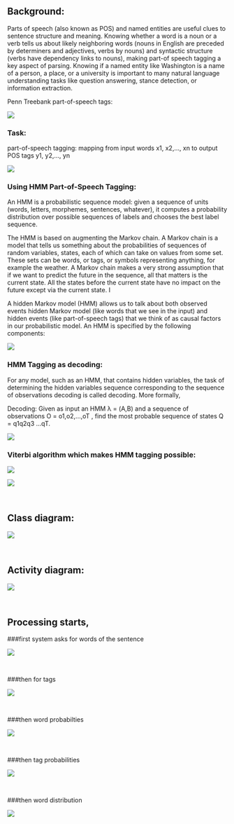## Background:

Parts of speech (also known as POS) and named entities are useful clues to sentence structure and meaning. Knowing whether a word is a noun or a verb tells us about likely neighboring words (nouns in English are preceded by determiners and adjectives, verbs by nouns) and syntactic structure (verbs have dependency links to nouns), making part-of speech tagging a key aspect of parsing. Knowing if a named entity like Washington is a name of a person, a place, or a university is important to many natural language understanding tasks like question answering, stance detection, or information extraction.

Penn Treebank part-of-speech tags:

![](tag_list.png)

### Task: 

part-of-speech tagging: mapping from input words x1, x2,..., xn to output POS tags y1, y2,..., yn 

![](work.png)

### Using HMM Part-of-Speech Tagging:

An HMM is a probabilistic sequence model: given a sequence of units (words, letters, morphemes, sentences, whatever), it computes a probability distribution over possible sequences of labels and chooses the best label sequence.

The HMM is based on augmenting the Markov chain. A Markov chain is a model that tells us something about the probabilities of sequences of random variables, states, each of which can take on values from some set. These sets can be words, or tags, or symbols representing anything, for example the weather. A Markov chain makes a very strong assumption that if we want to predict the future in the sequence, all that matters is the current state. All the states before the current state have no impact on the future except via the current state. I

A hidden Markov model (HMM) allows us to talk about both observed events hidden Markov model (like words that we see in the input) and hidden events (like part-of-speech tags) that we think of as causal factors in our probabilistic model. An HMM is specified by the following components:

![](components.png)

### HMM Tagging as decoding:

For any model, such as an HMM, that contains hidden variables, the task of determining the hidden variables sequence corresponding to the sequence of observations decoding is called decoding. More formally,

Decoding: Given as input an HMM λ = (A,B) and a sequence of observations O = o1,o2,...,oT , find the most probable sequence of states Q = q1q2q3 ...qT.

![](repre.png)

### Viterbi algorithm which makes HMM tagging possible:

![](viterbi.png)

![](notations.png)

<br/>

## Class diagram:

![](Class_diagram.png)

<br/>

## Activity diagram:

![](Activity_diagram.png)

<br/>

## Processing starts, 

###first system asks for words of the sentence

![](sentence.png)

<br/>

###then for tags

![](tags.png)

<br/>

###then word probabilties

![](state_likelihoods.png)

<br/>

###then tag probabilities

![](transition_probabilities.png)

<br/>

###then word distribution

![](result.png)
